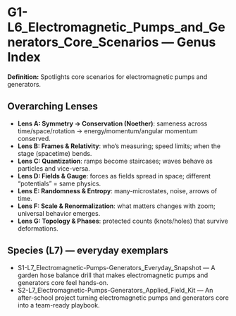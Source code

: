 # G1-L6_Electromagnetic_Pumps_and_Generators_Core_Scenarios — Genus Index
**Definition:** Spotlights core scenarios for electromagnetic pumps and generators.

## Overarching Lenses

- **Lens A: Symmetry -> Conservation (Noether)**: sameness across time/space/rotation → energy/momentum/angular momentum conserved.
- **Lens B: Frames & Relativity**: who’s measuring; speed limits; when the stage (spacetime) bends.
- **Lens C: Quantization**: ramps become staircases; waves behave as particles and vice-versa.
- **Lens D: Fields & Gauge**: forces as fields spread in space; different “potentials” = same physics.
- **Lens E: Randomness & Entropy**: many-microstates, noise, arrows of time.
- **Lens F: Scale & Renormalization**: what matters changes with zoom; universal behavior emerges.
- **Lens G: Topology & Phases**: protected counts (knots/holes) that survive deformations.

## Species (L7) — everyday exemplars
- S1-L7_Electromagnetic-Pumps-Generators_Everyday_Snapshot — A garden hose balance drill that makes electromagnetic pumps and generators core feel hands-on.
- S2-L7_Electromagnetic-Pumps-Generators_Applied_Field_Kit — An after-school project turning electromagnetic pumps and generators core into a team-ready playbook.
